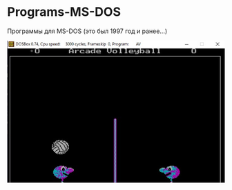 # Programs-MS-DOS
Программы для MS-DOS (это был 1997 год и ранее...)

![Screenshot](screenshot.jpg)
